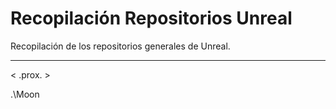 # Recopilación Repositorios Unreal
Recopilación de los repositorios generales de Unreal.

---

< .prox. >


.\Moon

